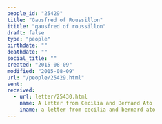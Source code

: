 ```yaml
---
people_id: "25429"
title: "Gausfred of Roussillon"
ititle: "gausfred of roussillon"
draft: false
type: "people"
birthdate: ""
deathdate: ""
social_title: ""
created: "2015-08-09"
modified: "2015-08-09"
url: "/people/25429.html"
sent:
received:
  - url: letter/25430.html
    name: A letter from Cecilia and Bernard Ato
    iname: a letter from cecilia and bernard ato
---
```

